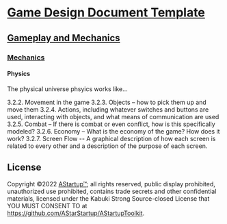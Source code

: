 # [Game Design Document Template](../../)

## [Gameplay and  Mechanics](../)

### [Mechanics](./)

#### Physics

The physical universe phsyics works like...

3.2.2.	Movement in the game
3.2.3.	Objects – how to pick them up and move them 
3.2.4.	Actions, including whatever switches and buttons are used, interacting with objects, and what means of communication are used
3.2.5.	Combat – If there is combat or even conflict, how is this specifically modeled?
3.2.6.	Economy – What is the economy of the game? How does it work?
3.2.7.	Screen Flow -- A graphical description of how each screen is related to every other and a description of the purpose of each screen.


## License

Copyright ©2022 [AStartup™](https://astartup.net); all rights reserved, public display prohibited, unauthorized use prohibited, contains trade secrets and other confidential materials, licensed under the Kabuki Strong Source-closed License that YOU MUST CONSENT TO at <https://github.com/AStarStartup/AStartupToolkit>.
